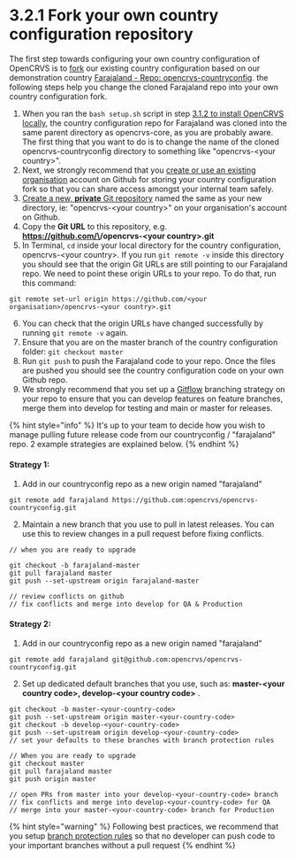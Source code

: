 # 3.2.1 Fork your own country configuration repository

The first step towards configuring your own country configuration of OpenCRVS is to [fork](https://docs.github.com/en/get-started/quickstart/fork-a-repo) our existing country configuration based on our demonstration country [Farajaland - Repo: opencrvs-countryconfig](https://github.com/opencrvs/opencrvs-countryconfig). the following steps help you change the cloned Farajaland repo into your own country configuration fork.

1. When you ran the `bash setup.sh` script in step [3.1.2 to install OpenCRVS locally](../3.1-set-up-a-development-environment/3.1.2-install-opencrvs-locally.md), the country configuration repo for Farajaland was cloned into the same parent directory as opencrvs-core, as you are probably aware. The first thing that you want to do is to change the name of the cloned opencrvs-countryconfig directory to something like "opencrvs-\<your country>".
2. Next, we strongly recommend that you [create or use an existing organisation](https://docs.github.com/en/organizations/collaborating-with-groups-in-organizations/creating-a-new-organization-from-scratch) account on Github for storing your country configuration fork so that you can share access amongst your internal team safely.
3. [Create a new, **private** Git repository](https://docs.github.com/en/get-started/quickstart/create-a-repo) named the same as your new directory, ie: "opencrvs-\<your country>" on your organisation's account on Github.
4. Copy the **Git URL** to this repository, e.g. **https://github.com/\<your organisation>/opencrvs-\<your country>.git**
5. In Terminal, `cd` inside your local directory for the country configuration, opencrvs-\<your country>. If you run `git remote -v` inside this directory you should see that the origin Git URLs are still pointing to our Farajaland repo. We need to point these origin URLs to your repo. To do that, run this command:&#x20;

```
git remote set-url origin https://github.com/<your organisation>/opencrvs-<your country>.git
```

6. You can check that the origin URLs have changed successfully by running `git remote -v` again.
7. Ensure that you are on the master branch of the country configuration folder: `git checkout master`
8. Run `git push` to push the Farajaland code to your repo. Once the files are pushed you should see the country configuration code on your own Github repo.
9. We strongly recommend that you set up a [Gitflow](https://www.atlassian.com/git/tutorials/comparing-workflows/gitflow-workflow) branching strategy on your repo to ensure that you can develop features on feature branches, merge them into develop for testing and main or master for releases.&#x20;

{% hint style="info" %}
It's up to your team to decide how you wish to manage pulling future release code from our countryconfig / "farajaland" repo.  2 example strategies are explained below.
{% endhint %}

#### Strategy 1:

1. Add in our countryconfig repo as a new origin named "farajaland"

```
git remote add farajaland https://github.com:opencrvs/opencrvs-countryconfig.git
```

2. Maintain a new branch that you use to pull in latest releases. You can use this to review changes in a pull request before fixing conflicts.

```
// when you are ready to upgrade

git checkout -b farajaland-master
git pull farajaland master
git push --set-upstream origin farajaland-master

// review conflicts on github
// fix conflicts and merge into develop for QA & Production
```

#### Strategy 2:

1. Add in our countryconfig repo as a new origin named "farajaland"

```
git remote add farajaland git@github.com:opencrvs/opencrvs-countryconfig.git
```

2. Set up dedicated default branches that you use, such as: **master-\<your country code>, develop-\<your country code>** .

```
git checkout -b master-<your-country-code>
git push --set-upstream origin master-<your-country-code>
git checkout -b develop-<your-country-code>
git push --set-upstream origin develop-<your-country-code>
// set your defaults to these branches with branch protection rules

// When you are ready to upgrade
git checkout master
git pull farajaland master
git push origin master

// open PRs from master into your develop-<your-country-code> branch
// fix conflicts and merge into develop-<your-country-code> for QA
// merge into your master-<your-country-code> branch for Production
```

{% hint style="warning" %}
Following best practices, we recommend that you setup [branch protection rules](https://docs.github.com/en/repositories/configuring-branches-and-merges-in-your-repository/defining-the-mergeability-of-pull-requests/about-protected-branches) so that no developer can push code to your important branches without a pull request
{% endhint %}
